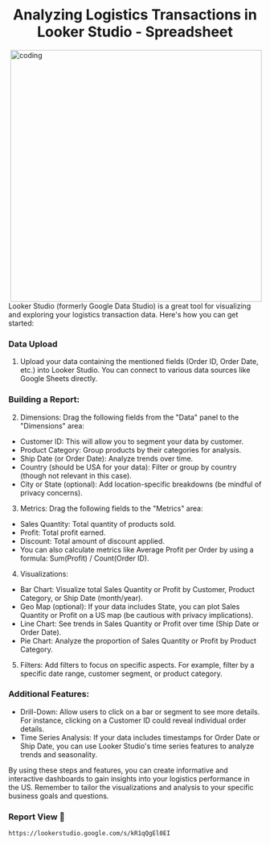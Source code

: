 <h1 align="center">Analyzing Logistics Transactions in Looker Studio - Spreadsheet</h1>
 
  <img align="right" alt="coding" width="500" src="https://media.giphy.com/media/v1.Y2lkPTc5MGI3NjExdWlnNjR6bGVtMGoyaDlweTBhMzdpN2VkeHdvMGVxYWtkdG51Mmd6eiZlcD12MV9pbnRlcm5hbF9naWZfYnlfaWQmY3Q9Zw/Xp2aMizmMYaMo/giphy.gif">
  
Looker Studio (formerly Google Data Studio) is a great tool for visualizing and exploring your logistics transaction data. Here's how you can get started:

### Data Upload

1. Upload your data containing the mentioned fields (Order ID, Order Date, etc.) into Looker Studio. You can connect to various data sources like Google Sheets directly.

### Building a Report:

2. Dimensions: Drag the following fields from the "Data" panel to the "Dimensions" area:

* Customer ID: This will allow you to segment your data by customer.
* Product Category: Group products by their categories for analysis.
* Ship Date (or Order Date): Analyze trends over time.
* Country (should be USA for your data): Filter or group by country (though not relevant in this case).
* City or State (optional): Add location-specific breakdowns (be mindful of privacy concerns).

3. Metrics: Drag the following fields to the "Metrics" area:

* Sales Quantity: Total quantity of products sold.
* Profit: Total profit earned.
* Discount: Total amount of discount applied.
* You can also calculate metrics like Average Profit per Order by using a formula: Sum(Profit) / Count(Order ID).

4. Visualizations:

* Bar Chart: Visualize total Sales Quantity or Profit by Customer, Product Category, or Ship Date (month/year).
* Geo Map (optional): If your data includes State, you can plot Sales Quantity or Profit on a US map (be cautious with privacy implications).
* Line Chart: See trends in Sales Quantity or Profit over time (Ship Date or Order Date).
* Pie Chart: Analyze the proportion of Sales Quantity or Profit by Product Category.

5. Filters: Add filters to focus on specific aspects. For example, filter by a specific date range, customer segment, or product category.

### Additional Features:

* Drill-Down: Allow users to click on a bar or segment to see more details. For instance, clicking on a Customer ID could reveal individual order details.
* Time Series Analysis: If your data includes timestamps for Order Date or Ship Date, you can use Looker Studio's time series features to analyze trends and seasonality.

By using these steps and features, you can create informative and interactive dashboards to gain insights into your logistics performance in the US. Remember to tailor the visualizations and analysis to your specific business goals and questions.

### Report View 🤖
```bash
https://lookerstudio.google.com/s/kR1qQgEl0EI
```

